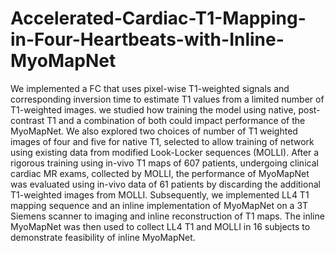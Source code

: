 # Accelerated-Cardiac-T1-Mapping-in-Four-Heartbeats-with-Inline-MyoMapNet
We implemented a FC that uses pixel-wise T1-weighted signals and corresponding inversion time to estimate T1 values from a limited number of T1-weighted images. we studied how training the model using native, post-contrast T1 and a combination of both could impact performance of the MyoMapNet. We also explored two choices of number of T1 weighted images of four and five for native T1, selected to allow training of network using existing data from modified Look-Locker sequences (MOLLI). After a rigorous training using in-vivo T1 maps of 607 patients, undergoing clinical cardiac MR exams, collected by MOLLI, the performance of MyoMapNet was evaluated using in-vivo data of 61 patients by discarding the additional T1-weighted images from MOLLI. Subsequently, we implemented LL4 T1 mapping sequence and an inline implementation of MyoMapNet on a 3T Siemens scanner to imaging and inline reconstruction of T1 maps. The inline MyoMapNet was then used to collect LL4 T1 and MOLLI in 16 subjects to demonstrate feasibility of inline MyoMapNet.
